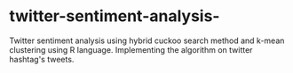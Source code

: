 # twitter-sentiment-analysis-
Twitter sentiment analysis using hybrid cuckoo search method and k-mean clustering using R language.
Implementing the algorithm on twitter hashtag's tweets.

